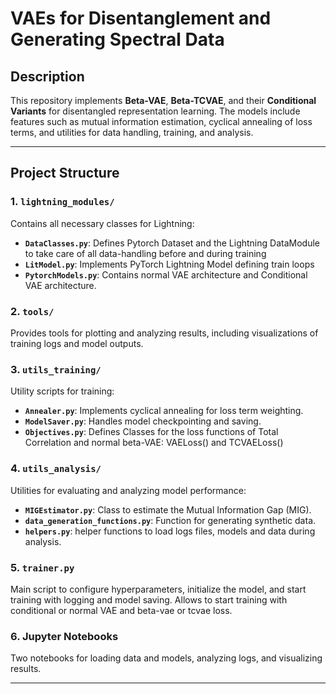 # VAEs for Disentanglement and Generating Spectral Data

## Description  
This repository implements **Beta-VAE**, **Beta-TCVAE**, and their **Conditional Variants** for disentangled representation learning. The models include features such as mutual information estimation, cyclical annealing of loss terms, and utilities for data handling, training, and analysis.

---

## Project Structure  

### **1. `lightning_modules/`**  
Contains all necessary classes for Lightning:  
- **`DataClasses.py`**: Defines Pytorch Dataset and the Lightning DataModule to take care of all data-handling before and during training  
- **`LitModel.py`**: Implements PyTorch Lightning Model defining train loops
- **`PytorchModels.py`**: Contains normal VAE architecture and Conditional VAE architecture.

### **2. `tools/`**  
Provides tools for plotting and analyzing results, including visualizations of training logs and model outputs.  

### **3. `utils_training/`**  
Utility scripts for training:  
- **`Annealer.py`**: Implements cyclical annealing for loss term weighting.  
- **`ModelSaver.py`**: Handles model checkpointing and saving.  
- **`Objectives.py`**: Defines Classes for the loss functions of Total Correlation and normal beta-VAE: VAELoss() and TCVAELoss()

### **4. `utils_analysis/`**  
Utilities for evaluating and analyzing model performance:  
- **`MIGEstimator.py`**: Class to estimate the Mutual Information Gap (MIG).  
- **`data_generation_functions.py`**: Function for generating synthetic data.  
- **`helpers.py`**: helper functions to load logs files, models and data during analysis.  

### **5. `trainer.py`**  
Main script to configure hyperparameters, initialize the model, and start training with logging and model saving.
Allows to start training with conditional or normal VAE and beta-vae or tcvae loss.

### **6. Jupyter Notebooks**  
Two notebooks for loading data and models, analyzing logs, and visualizing results.  

---